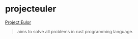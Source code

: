 # projecteuler
[Project Eulor](https://projecteuler.net/)
> aims to solve all problems in rust programming language.